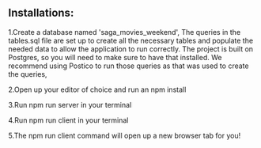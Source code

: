 
Installations:
----------------------
1.Create a database named 'saga_movies_weekend',
The queries in the tables.sql file are set up to create all the necessary tables and populate the needed data to allow the application to run correctly. The project is built on Postgres, so you will need to make sure to have that installed. We recommend using Postico to run those queries as that was used to create the queries,

2.Open up your editor of choice and run an npm install

3.Run npm run server in your terminal

4.Run npm run client in your terminal

5.The npm run client command will open up a new browser tab for you!

